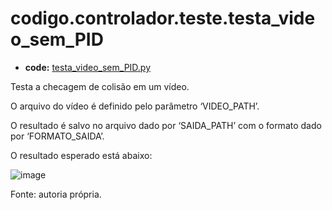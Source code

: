 <a id="codigo-controlador-teste-testa-video-sem-pid"></a>

# codigo.controlador.teste.testa_video_sem_PID

* **code:**
  [testa_video_sem_PID.py](../../../../codigo/controlador/teste/testa_video_sem_PID.py)

<a id="module-codigo.controlador.teste.testa_video_sem_PID"></a>

Testa a checagem de colisão em um vídeo.

O arquivo do vídeo é definido pelo parâmetro ‘VIDEO_PATH’.

O resultado é salvo no arquivo dado por ‘SAIDA_PATH’ com o formato dado por ‘FORMATO_SAIDA’.

O resultado esperado está abaixo:

![image](../../../../codigo/controlador/img/video-controlador-sem-PID.gif)

Fonte: autoria própria.

